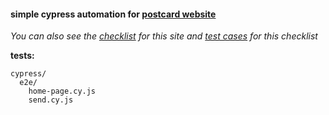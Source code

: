 #### simple cypress automation for [postcard website][1] ####

*You can also see the [checklist][2] for this site and [test cases][3] for this checklist*

**tests:**

    cypress/
      e2e/
        home-page.cy.js
        send.cy.js

[1]: https://kot.qa.studio/kot/edu/postcard/c28db484-454f-4450-bb46-60eddca1ebba/
[2]: https://miro.com/app/board/uXjVMhjb6NQ=/?moveToWidget=3458764568902140034&cot=14
[3]: https://app.qase.io/project/APQSP